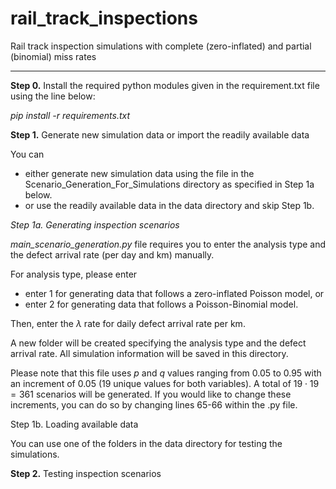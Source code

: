 # rail_track_inspections
Rail track inspection simulations with complete (zero-inflated) and partial (binomial) miss rates

--------------------------------

**Step 0.** Install the required python modules given in the requirement.txt file using the line below:

_pip install -r requirements.txt_

**Step 1.** Generate new simulation data or import the readily available data

You can 
- either generate new simulation data using the file in the Scenario_Generation_For_Simulations directory as specified in Step 1a below. 
- or use the readily available data in the data directory and skip Step 1b.

_Step 1a. Generating inspection scenarios_

_main_scenario_generation.py_ file requires you to enter the analysis type and the defect arrival rate (per day and km) manually. 

For analysis type, please enter 
- enter 1 for generating data that follows a zero-inflated Poisson model, or
- enter 2 for generating data that follows a Poisson-Binomial model.

Then, enter the $\lambda$ rate for daily defect arrival rate per km.

A new folder will be created specifying the analysis type and the defect arrival rate. All simulation information will be saved in this directory.

Please note that this file uses $p$ and $q$ values ranging from 0.05 to 0.95 with an increment of 0.05 (19 unique values for both variables). A total of $19 \cdot 19 = 361$  scenarios will be generated. 
If you would like to change these increments, you can do so by changing lines 65-66 within the .py file.

Step 1b. Loading available data

You can use one of the folders in the data directory for testing the simulations. 

**Step 2.** Testing inspection scenarios 
